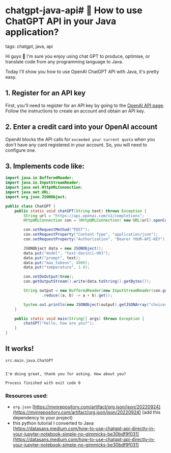 # chatgpt-java-api# 🤖 How to use ChatGPT API in your Java application?

tags: chatgpt, java, api

Hi guys 👋 I'm sure you enjoy using chat GPT to produce, optimise, or translate code from any programming language to Java.

Today I'll show you how to use OpenAI ChatGPT API with Java, it's pretty easy.

## 1. Register for an API key

First, you'll need to register for an API key by going to the [OpenAI API page](https://beta.openai.com/signup/). Follow the instructions to create an account and obtain an API key.

## 2. Enter a credit card into your OpenAI account

OpenAI blocks the API calls for `exceeded your current quota` when you don't have any card registered in your account. So, you will need to configure one.

## 3. Implements code like:

```java
import java.io.BufferedReader;
import java.io.InputStreamReader;
import java.net.HttpURLConnection;
import java.net.URL;
import org.json.JSONObject;

public class ChatGPT {
    public static void chatGPT(String text) throws Exception {
        String url = "https://api.openai.com/v1/completions";
        HttpURLConnection con = (HttpURLConnection) new URL(url).openConnection();

        con.setRequestMethod("POST");
        con.setRequestProperty("Content-Type", "application/json");
        con.setRequestProperty("Authorization", "Bearer YOUR-API-KEY");

        JSONObject data = new JSONObject();
        data.put("model", "text-davinci-003");
        data.put("prompt", text);
        data.put("max_tokens", 4000);
        data.put("temperature", 1.0);

        con.setDoOutput(true);
        con.getOutputStream().write(data.toString().getBytes());

        String output = new BufferedReader(new InputStreamReader(con.getInputStream())).lines()
                .reduce((a, b) -> a + b).get();

        System.out.println(new JSONObject(output).getJSONArray("choices").getJSONObject(0).getString("text"));
    }

    public static void main(String[] args) throws Exception {
        chatGPT("Hello, how are you?");
    }
}
```

## It works!

```
src.main.java.ChatGPT


I'm doing great, thank you for asking. How about you?

Process finished with exit code 0
```

### Resources used:

- `org.json` [https://mvnrepository.com/artifact/org.json/json/20220924](https://mvnrepository.com/artifact/org.json/json/20220924) (add this dependency to your project)
- this python tutorial I converted to Java [https://datasans.medium.com/how-to-use-chatgpt-api-directly-in-your-jupyter-notebook-simple-no-gimmicks-be30bdf9f031](https://datasans.medium.com/how-to-use-chatgpt-api-directly-in-your-jupyter-notebook-simple-no-gimmicks-be30bdf9f031)


